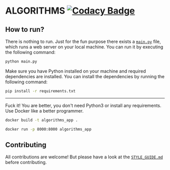 # ALGORITHMS [![Codacy Badge](https://app.codacy.com/project/badge/Grade/9eac14aebddd4146b6b034391c7c4050)](https://app.codacy.com/gh/rtk-rnjn/algorithms/dashboard?utm_source=gh&utm_medium=referral&utm_content=&utm_campaign=Badge_grade)

## How to run?

There is nothing to run. Just for the fun purpose there exists a [`main.py`](main.py) file, which runs a web server on your local machine. You can run it by executing the following command:

```bash
python main.py
```

Make sure you have Python installed on your machine and required dependencies are installed. You can install the dependencies by running the following command:

```bash
pip install -r requirements.txt
```

---

Fuck it! You are better, you don't need Python3 or install any requirements. Use Docker like a better programmer.

```bash
docker build -t algorithms_app .
```

```bash
docker run -p 8000:8000 algorithms_app
```

## Contributing

All contributions are welcome! But please have a look at the [`STYLE_GUIDE.md`](STYLE_GUIDE.md) before contributing.
